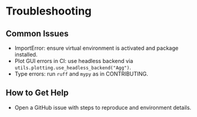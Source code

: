 # Troubleshooting

## Common Issues

- ImportError: ensure virtual environment is activated and package installed.
- Plot GUI errors in CI: use headless backend via `utils.plotting.use_headless_backend("Agg")`.
- Type errors: run `ruff` and `mypy` as in CONTRIBUTING.

## How to Get Help

- Open a GitHub issue with steps to reproduce and environment details.
